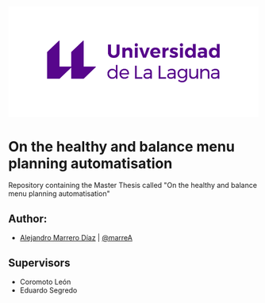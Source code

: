 ![](mem/images/marca.png)

# On the healthy and balance menu planning automatisation
Repository containing the Master Thesis called "On the healthy and balance menu planning automatisation"

## Author:

- [Alejandro Marrero Díaz](https://marreA.github.io/) | [@marreA](https://github.com/marreA)

## Supervisors

- Coromoto León
- Eduardo Segredo
